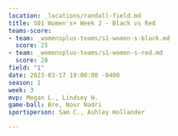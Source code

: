 ```yaml
---
location: _locations/randall-field.md
title: S01 Women's+ Week 2 - Black vs Red
teams-score:
- team: _womensplus-teams/s1-women-s-black.md
  score: 25
- team: _womensplus-teams/s1-women-s-red.md
  score: 28
field: "1"
date: 2023-03-17 19:00:00 -0400
season: 1
week: 3
mvp: Megan L., Lindsey H.
game-ball: Bre, Nour Nadri
sportsperson: Sam C., Ashley Hollander

---
```

